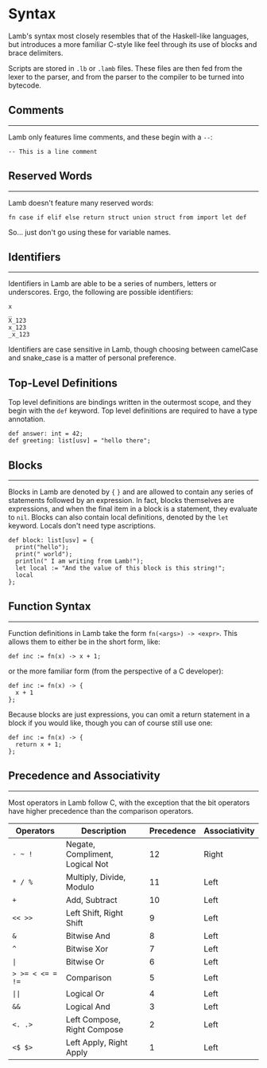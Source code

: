# Syntax

Lamb's syntax most closely resembles that of the Haskell-like languages, but introduces a more familiar C-style like feel through its use of blocks and brace delimiters.

Scripts are stored in `.lb` or `.lamb` files. These files are then fed from the lexer to the parser, and from the parser to the compiler to be turned into bytecode.

## Comments

---

Lamb only features lime comments, and these begin with a `--`:

```
-- This is a line comment
```

## Reserved Words

---

Lamb doesn't feature many reserved words: 

```
fn case if elif else return struct union struct from import let def
```

So... just don't go using these for variable names.

## Identifiers

---

Identifiers in Lamb are able to be a series of numbers, letters or underscores. Ergo, the following are possible identifiers:

```
x
_
X_123
x_123
_x_123  
```

Identifiers are case sensitive in Lamb, though choosing between camelCase and snake_case is a matter of personal preference.

## Top-Level Definitions

Top level definitions are bindings written in the outermost scope, and they begin with the `def` keyword. Top level definitions are required to have a type annotation.

```
def answer: int = 42; 
def greeting: list[usv] = "hello there"; 
```

## Blocks

---

Blocks in Lamb are denoted by `{` `}` and are allowed to contain any series of statements followed by an expression. In fact, blocks themselves are expressions, and when the final item in a block is a statement, they evaluate to `nil`. Blocks can also contain local definitions, denoted by the `let` keyword. Locals don't need type ascriptions.

```
def block: list[usv] = {
  print("hello");
  print(" world");
  println(" I am writing from Lamb!");
  let local := "And the value of this block is this string!";
  local
}; 
```

## Function Syntax

---

Function definitions in Lamb take the form `fn(<args>) -> <expr>`. This allows them to either be in the short form, like:

```
def inc := fn(x) -> x + 1;  
```

or the more familiar form (from the perspective of a C developer):

```
def inc := fn(x) -> {
  x + 1
};  
```

Because blocks are just expressions, you can omit a return statement in a block if you would like, though you can of course still use one:

```
def inc := fn(x) -> {
  return x + 1;
};  
```

## Precedence and Associativity

---

Most operators in Lamb follow C, with the exception that the bit operators have higher precedence than the comparison operators. 

Operators                  | Description                     | Precedence | Associativity
---------------------------|---------------------------------|------------|--------------
<code>- ~ !</code>         | Negate, Compliment, Logical Not | 12         | Right
<code>* / %</code>         | Multiply, Divide, Modulo        | 11         | Left
<code>+</code>             | Add, Subtract                   | 10         | Left
<code><< >></code>         | Left Shift, Right Shift         | 9          | Left
<code>&</code>             | Bitwise And                     | 8          | Left
<code>^</code>             | Bitwise Xor                     | 7          | Left
<code>\|</code>            | Bitwise Or                      | 6          | Left
<code>> >= < <= = !=</code>| Comparison                      | 5          | Left
<code>\|\|</code>          | Logical Or                      | 4          | Left
<code>&&</code>            | Logical And                     | 3          | Left
<code><. .></code>         | Left Compose, Right Compose     | 2          | Left
<code><$ $></code>         | Left Apply, Right Apply         | 1          | Left
